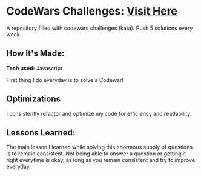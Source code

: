 # CodeWars Challenges: <a target="_blank" href="https://www.codewars.com/users/Bishama" >Visit Here</a> 

A repository filled with codewars challenges (kata). Push 5 solutions every week.

## How It's Made:

**Tech used:** Javascript

First thing I do everyday is to solve a Codewar! 

## Optimizations

I consistently refactor and optimize my code for efficiency and readability. 

## Lessons Learned:

The main lesson I learned while solving this enormous supply of questions is to remain consistent. Not being able to answer a question or getting it right everytime is okay, as long as you remain consistent and try to improve everyday.
